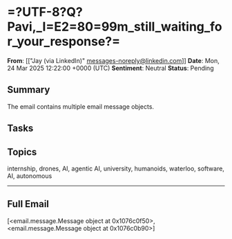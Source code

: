 # =?UTF-8?Q?Pavi,_I=E2=80=99m_still_waiting_for_your_response?=
**From**: [["Jay (via LinkedIn)" <messages-noreply@linkedin.com>]]
**Date**: Mon, 24 Mar 2025 12:22:00 +0000 (UTC)
**Sentiment**: Neutral
**Status**: Pending

## Summary
The email contains multiple email message objects.

## Tasks

## Topics
internship, drones, AI, agentic AI, university, humanoids, waterloo, software, AI, autonomous

---

## Full Email
[<email.message.Message object at 0x1076c0f50>, <email.message.Message object at 0x1076c0b90>]
